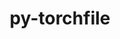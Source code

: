 ---
title: "py-torchfile"
layout: cache
categories: [package, develop]
meta: {"versions": ["0.1.0"], "compilers": ["apple-clang@=15.0.0", "gcc@=11.4.0"], "oss": ["ubuntu22.04", "ventura"], "platforms": ["darwin", "linux"], "targets": ["aarch64", "x86_64_v3"], "stacks": ["ml-darwin-aarch64-mps", "ml-linux-x86_64-cpu", "ml-linux-x86_64-cuda", "root"], "num_specs": 22, "num_specs_by_stack": {"root": 22, "ml-darwin-aarch64-mps": 2, "ml-linux-x86_64-cpu": 2, "ml-linux-x86_64-cuda": 2}}
spec_details: [{"hash": "qggknm5eubulciald5ibx7hsbxgvyss6", "compiler": "apple-clang@=15.0.0", "versions": ["0.1.0"], "os": "ventura", "platform": "darwin", "target": "aarch64", "variants": ["build_system=python_pip"], "stacks": ["root"], "size": "-", "tarball": "https://binaries.spack.io/develop/build_cache/darwin-ventura-aarch64/apple-clang-15.0.0/py-torchfile-0.1.0/darwin-ventura-aarch64-apple-clang-15.0.0-py-torchfile-0.1.0-qggknm5eubulciald5ibx7hsbxgvyss6.spack"}, {"hash": "7ec47i4p37kactpgtmx6tt6ucdroivca", "compiler": "apple-clang@=15.0.0", "versions": ["0.1.0"], "os": "ventura", "platform": "darwin", "target": "aarch64", "variants": ["build_system=python_pip"], "stacks": ["root"], "size": "-", "tarball": "https://binaries.spack.io/develop/build_cache/darwin-ventura-aarch64/apple-clang-15.0.0/py-torchfile-0.1.0/darwin-ventura-aarch64-apple-clang-15.0.0-py-torchfile-0.1.0-7ec47i4p37kactpgtmx6tt6ucdroivca.spack"}, {"hash": "cahty7t6uppsfsdqonqwddlodkvgg2gq", "compiler": "apple-clang@=15.0.0", "versions": ["0.1.0"], "os": "ventura", "platform": "darwin", "target": "aarch64", "variants": ["build_system=python_pip"], "stacks": ["root"], "size": "-", "tarball": "https://binaries.spack.io/develop/build_cache/darwin-ventura-aarch64/apple-clang-15.0.0/py-torchfile-0.1.0/darwin-ventura-aarch64-apple-clang-15.0.0-py-torchfile-0.1.0-cahty7t6uppsfsdqonqwddlodkvgg2gq.spack"}, {"hash": "2hfoxof7hddl6sqiejguvt2kpzdyjpgr", "compiler": "apple-clang@=15.0.0", "versions": ["0.1.0"], "os": "ventura", "platform": "darwin", "target": "aarch64", "variants": ["build_system=python_pip"], "stacks": ["root"], "size": "-", "tarball": "https://binaries.spack.io/develop/build_cache/darwin-ventura-aarch64/apple-clang-15.0.0/py-torchfile-0.1.0/darwin-ventura-aarch64-apple-clang-15.0.0-py-torchfile-0.1.0-2hfoxof7hddl6sqiejguvt2kpzdyjpgr.spack"}, {"hash": "sbq6i4qwahclo2pa6zj3c2moppjl75zm", "compiler": "apple-clang@=15.0.0", "versions": ["0.1.0"], "os": "ventura", "platform": "darwin", "target": "aarch64", "variants": ["build_system=python_pip"], "stacks": ["ml-darwin-aarch64-mps", "root"], "size": "-", "tarball": "https://binaries.spack.io/develop/build_cache/darwin-ventura-aarch64/apple-clang-15.0.0/py-torchfile-0.1.0/darwin-ventura-aarch64-apple-clang-15.0.0-py-torchfile-0.1.0-sbq6i4qwahclo2pa6zj3c2moppjl75zm.spack"}, {"hash": "y6n632udswdgj6pid6afcy5mc2uxxtmj", "compiler": "apple-clang@=15.0.0", "versions": ["0.1.0"], "os": "ventura", "platform": "darwin", "target": "aarch64", "variants": ["build_system=python_pip"], "stacks": ["root"], "size": "-", "tarball": "https://binaries.spack.io/develop/build_cache/darwin-ventura-aarch64/apple-clang-15.0.0/py-torchfile-0.1.0/darwin-ventura-aarch64-apple-clang-15.0.0-py-torchfile-0.1.0-y6n632udswdgj6pid6afcy5mc2uxxtmj.spack"}, {"hash": "seyesh4tqvnlldo42qbrr3enskk6bs36", "compiler": "apple-clang@=15.0.0", "versions": ["0.1.0"], "os": "ventura", "platform": "darwin", "target": "aarch64", "variants": ["build_system=python_pip"], "stacks": ["root"], "size": "-", "tarball": "https://binaries.spack.io/develop/build_cache/darwin-ventura-aarch64/apple-clang-15.0.0/py-torchfile-0.1.0/darwin-ventura-aarch64-apple-clang-15.0.0-py-torchfile-0.1.0-seyesh4tqvnlldo42qbrr3enskk6bs36.spack"}, {"hash": "idgathjoqvlnbvdzdbazf7i3nrdwx6c5", "compiler": "apple-clang@=15.0.0", "versions": ["0.1.0"], "os": "ventura", "platform": "darwin", "target": "aarch64", "variants": ["build_system=python_pip"], "stacks": ["root"], "size": "-", "tarball": "https://binaries.spack.io/develop/build_cache/darwin-ventura-aarch64/apple-clang-15.0.0/py-torchfile-0.1.0/darwin-ventura-aarch64-apple-clang-15.0.0-py-torchfile-0.1.0-idgathjoqvlnbvdzdbazf7i3nrdwx6c5.spack"}, {"hash": "lay7chb3ok3iq7gsizssajimdhmgglrk", "compiler": "apple-clang@=15.0.0", "versions": ["0.1.0"], "os": "ventura", "platform": "darwin", "target": "aarch64", "variants": ["build_system=python_pip"], "stacks": ["ml-darwin-aarch64-mps", "root"], "size": "-", "tarball": "https://binaries.spack.io/develop/build_cache/darwin-ventura-aarch64/apple-clang-15.0.0/py-torchfile-0.1.0/darwin-ventura-aarch64-apple-clang-15.0.0-py-torchfile-0.1.0-lay7chb3ok3iq7gsizssajimdhmgglrk.spack"}, {"hash": "ignklriohosdnrdfrg2aiiqoaiut5tsy", "compiler": "apple-clang@=15.0.0", "versions": ["0.1.0"], "os": "ventura", "platform": "darwin", "target": "aarch64", "variants": ["build_system=python_pip"], "stacks": ["root"], "size": "-", "tarball": "https://binaries.spack.io/develop/build_cache/darwin-ventura-aarch64/apple-clang-15.0.0/py-torchfile-0.1.0/darwin-ventura-aarch64-apple-clang-15.0.0-py-torchfile-0.1.0-ignklriohosdnrdfrg2aiiqoaiut5tsy.spack"}, {"hash": "4abz2zzw2reewrd5mmhepn75mkgjg6ug", "compiler": "gcc@=11.4.0", "versions": ["0.1.0"], "os": "ubuntu22.04", "platform": "linux", "target": "x86_64_v3", "variants": ["build_system=python_pip"], "stacks": ["root"], "size": "-", "tarball": "https://binaries.spack.io/develop/build_cache/linux-ubuntu22.04-x86_64_v3/gcc-11.4.0/py-torchfile-0.1.0/linux-ubuntu22.04-x86_64_v3-gcc-11.4.0-py-torchfile-0.1.0-4abz2zzw2reewrd5mmhepn75mkgjg6ug.spack"}, {"hash": "jl5bhjjel7nflnnuoka3wh3toyv2vguv", "compiler": "gcc@=11.4.0", "versions": ["0.1.0"], "os": "ubuntu22.04", "platform": "linux", "target": "x86_64_v3", "variants": ["build_system=python_pip"], "stacks": ["root"], "size": "-", "tarball": "https://binaries.spack.io/develop/build_cache/linux-ubuntu22.04-x86_64_v3/gcc-11.4.0/py-torchfile-0.1.0/linux-ubuntu22.04-x86_64_v3-gcc-11.4.0-py-torchfile-0.1.0-jl5bhjjel7nflnnuoka3wh3toyv2vguv.spack"}, {"hash": "4ttlad655pobszkktetvpwlsf2kkf72n", "compiler": "gcc@=11.4.0", "versions": ["0.1.0"], "os": "ubuntu22.04", "platform": "linux", "target": "x86_64_v3", "variants": ["build_system=python_pip"], "stacks": ["root"], "size": "-", "tarball": "https://binaries.spack.io/develop/build_cache/linux-ubuntu22.04-x86_64_v3/gcc-11.4.0/py-torchfile-0.1.0/linux-ubuntu22.04-x86_64_v3-gcc-11.4.0-py-torchfile-0.1.0-4ttlad655pobszkktetvpwlsf2kkf72n.spack"}, {"hash": "jo3pw365nn6pooakyna5tquefubzlaux", "compiler": "gcc@=11.4.0", "versions": ["0.1.0"], "os": "ubuntu22.04", "platform": "linux", "target": "x86_64_v3", "variants": ["build_system=python_pip"], "stacks": ["root"], "size": "-", "tarball": "https://binaries.spack.io/develop/build_cache/linux-ubuntu22.04-x86_64_v3/gcc-11.4.0/py-torchfile-0.1.0/linux-ubuntu22.04-x86_64_v3-gcc-11.4.0-py-torchfile-0.1.0-jo3pw365nn6pooakyna5tquefubzlaux.spack"}, {"hash": "yoldgrsznmllgxjx4ylsu7baxz3fii4c", "compiler": "gcc@=11.4.0", "versions": ["0.1.0"], "os": "ubuntu22.04", "platform": "linux", "target": "x86_64_v3", "variants": ["build_system=python_pip"], "stacks": ["root"], "size": "-", "tarball": "https://binaries.spack.io/develop/build_cache/linux-ubuntu22.04-x86_64_v3/gcc-11.4.0/py-torchfile-0.1.0/linux-ubuntu22.04-x86_64_v3-gcc-11.4.0-py-torchfile-0.1.0-yoldgrsznmllgxjx4ylsu7baxz3fii4c.spack"}, {"hash": "tmyka6wsgcwkpmwybh2xivwd2zhgjkx7", "compiler": "gcc@=11.4.0", "versions": ["0.1.0"], "os": "ubuntu22.04", "platform": "linux", "target": "x86_64_v3", "variants": ["build_system=python_pip"], "stacks": ["ml-linux-x86_64-cpu", "ml-linux-x86_64-cuda", "root"], "size": "-", "tarball": "https://binaries.spack.io/develop/build_cache/linux-ubuntu22.04-x86_64_v3/gcc-11.4.0/py-torchfile-0.1.0/linux-ubuntu22.04-x86_64_v3-gcc-11.4.0-py-torchfile-0.1.0-tmyka6wsgcwkpmwybh2xivwd2zhgjkx7.spack"}, {"hash": "h57vtdfovvjrn6ukxujnyood63o54l23", "compiler": "gcc@=11.4.0", "versions": ["0.1.0"], "os": "ubuntu22.04", "platform": "linux", "target": "x86_64_v3", "variants": ["build_system=python_pip"], "stacks": ["root"], "size": "-", "tarball": "https://binaries.spack.io/develop/build_cache/linux-ubuntu22.04-x86_64_v3/gcc-11.4.0/py-torchfile-0.1.0/linux-ubuntu22.04-x86_64_v3-gcc-11.4.0-py-torchfile-0.1.0-h57vtdfovvjrn6ukxujnyood63o54l23.spack"}, {"hash": "vcu6rdg4ffulf3dcqp3imr7kvllgigri", "compiler": "gcc@=11.4.0", "versions": ["0.1.0"], "os": "ubuntu22.04", "platform": "linux", "target": "x86_64_v3", "variants": ["build_system=python_pip"], "stacks": ["root"], "size": "-", "tarball": "https://binaries.spack.io/develop/build_cache/linux-ubuntu22.04-x86_64_v3/gcc-11.4.0/py-torchfile-0.1.0/linux-ubuntu22.04-x86_64_v3-gcc-11.4.0-py-torchfile-0.1.0-vcu6rdg4ffulf3dcqp3imr7kvllgigri.spack"}, {"hash": "4q7u6rnjqoy7sqpzquphd6f74xp7nqch", "compiler": "gcc@=11.4.0", "versions": ["0.1.0"], "os": "ubuntu22.04", "platform": "linux", "target": "x86_64_v3", "variants": ["build_system=python_pip"], "stacks": ["root"], "size": "-", "tarball": "https://binaries.spack.io/develop/build_cache/linux-ubuntu22.04-x86_64_v3/gcc-11.4.0/py-torchfile-0.1.0/linux-ubuntu22.04-x86_64_v3-gcc-11.4.0-py-torchfile-0.1.0-4q7u6rnjqoy7sqpzquphd6f74xp7nqch.spack"}, {"hash": "ehzhde2f7af3vltcbxjuj3ki6uu3bnj4", "compiler": "gcc@=11.4.0", "versions": ["0.1.0"], "os": "ubuntu22.04", "platform": "linux", "target": "x86_64_v3", "variants": ["build_system=python_pip"], "stacks": ["root"], "size": "-", "tarball": "https://binaries.spack.io/develop/build_cache/linux-ubuntu22.04-x86_64_v3/gcc-11.4.0/py-torchfile-0.1.0/linux-ubuntu22.04-x86_64_v3-gcc-11.4.0-py-torchfile-0.1.0-ehzhde2f7af3vltcbxjuj3ki6uu3bnj4.spack"}, {"hash": "fuculwl4a6fzcyd2ngr522ilmtl3zvkl", "compiler": "gcc@=11.4.0", "versions": ["0.1.0"], "os": "ubuntu22.04", "platform": "linux", "target": "x86_64_v3", "variants": ["build_system=python_pip"], "stacks": ["ml-linux-x86_64-cpu", "ml-linux-x86_64-cuda", "root"], "size": "-", "tarball": "https://binaries.spack.io/develop/build_cache/linux-ubuntu22.04-x86_64_v3/gcc-11.4.0/py-torchfile-0.1.0/linux-ubuntu22.04-x86_64_v3-gcc-11.4.0-py-torchfile-0.1.0-fuculwl4a6fzcyd2ngr522ilmtl3zvkl.spack"}, {"hash": "h3hozgqvr6yl66vd3wocxto5aojjgb5d", "compiler": "gcc@=11.4.0", "versions": ["0.1.0"], "os": "ubuntu22.04", "platform": "linux", "target": "x86_64_v3", "variants": ["build_system=python_pip"], "stacks": ["root"], "size": "-", "tarball": "https://binaries.spack.io/develop/build_cache/linux-ubuntu22.04-x86_64_v3/gcc-11.4.0/py-torchfile-0.1.0/linux-ubuntu22.04-x86_64_v3-gcc-11.4.0-py-torchfile-0.1.0-h3hozgqvr6yl66vd3wocxto5aojjgb5d.spack"}]
---